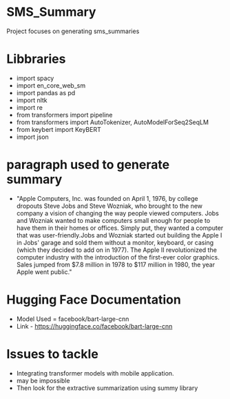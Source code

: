 # SMS_Summary
Project focuses on generating sms_summaries

# Libbraries
- import spacy
- import en_core_web_sm
- import pandas as pd
- import nltk
- import re
- from transformers import pipeline
- from transformers import AutoTokenizer, AutoModelForSeq2SeqLM
- from keybert import KeyBERT
- import json

# paragraph used to generate summary

- "Apple Computers, Inc. was founded on April 1, 1976, by college dropouts Steve Jobs and Steve Wozniak, who brought to the new company a vision of changing the way people viewed computers. Jobs and Wozniak wanted to make computers small enough for people to have them in their homes or offices. Simply put, they wanted a computer that was user-friendly.Jobs and Wozniak started out building the Apple I in Jobs' garage and sold them without a monitor, keyboard, or casing (which they decided to add on in 1977). The Apple II revolutionized the computer industry with the introduction of the first-ever color graphics. Sales jumped from $7.8 million in 1978 to $117 million in 1980, the year Apple went public."

# Hugging Face Documentation

- Model Used = facebook/bart-large-cnn
- Link - https://huggingface.co/facebook/bart-large-cnn

# Issues to tackle

- Integrating transformer models with mobile application.
- may be impossible
- Then look for the extractive summarization using summy library
